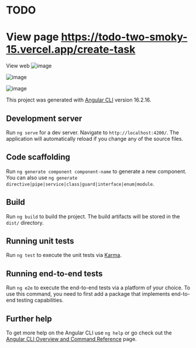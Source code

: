 # TODO
# View page https://todo-two-smoky-15.vercel.app/create-task
View web
![image](https://github.com/user-attachments/assets/6ce535de-55ef-42a9-88b4-9b0514eaaaf9)

![image](https://github.com/user-attachments/assets/490d3194-8566-4382-af1d-14e0bd4805b5)

![image](https://github.com/user-attachments/assets/0d60d33b-5808-4afe-88d3-565bc4c18d7f)




This project was generated with [Angular CLI](https://github.com/angular/angular-cli) version 16.2.16.

## Development server

Run `ng serve` for a dev server. Navigate to `http://localhost:4200/`. The application will automatically reload if you change any of the source files.

## Code scaffolding

Run `ng generate component component-name` to generate a new component. You can also use `ng generate directive|pipe|service|class|guard|interface|enum|module`.

## Build

Run `ng build` to build the project. The build artifacts will be stored in the `dist/` directory.

## Running unit tests

Run `ng test` to execute the unit tests via [Karma](https://karma-runner.github.io).

## Running end-to-end tests

Run `ng e2e` to execute the end-to-end tests via a platform of your choice. To use this command, you need to first add a package that implements end-to-end testing capabilities.

## Further help

To get more help on the Angular CLI use `ng help` or go check out the [Angular CLI Overview and Command Reference](https://angular.io/cli) page.
